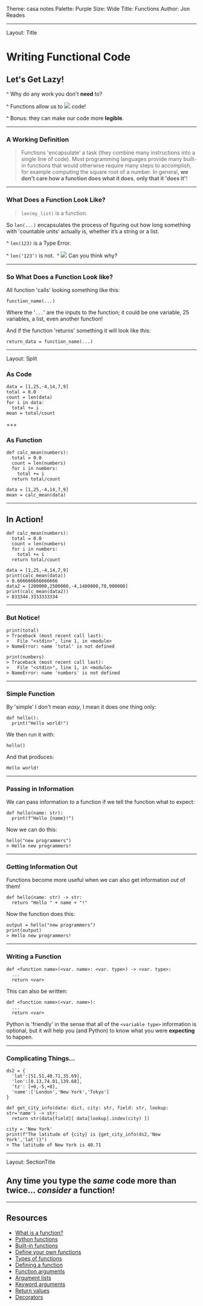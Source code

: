 Theme: casa notes
Palette: Purple
Size: Wide
Title: Functions
Author: Jon Reades

---
Layout: Title
# Writing Functional Code
## Let's Get Lazy!

^ Why do any work you don't **need** to?

^ Functions allow us to ![](mi_sync)  code!

^ Bonus: they can make our code more **legible**.

---
### A Working Definition

> Functions 'encapsulate' a task (they combine many instructions into a single line of code). Most programming languages provide many built-in functions that would otherwise require many steps to accomplish, for example computing the square root of a number. In general, **we don't care how a function does what it does**, **only that it 'does it'**! 

---
### What Does a Function Look Like?

> `len(my_list)` is a function.

So `len(...)` encapsulates the process of figuring out how long something with 'countable units' actually is, whether it’s a string or a list.

^ `len(123)` is a Type Error.

^ `len(‘123’)` is not. 
^ ![](mi_question_answer)  Can you think why?

---
### So What Does a Function Look like?

All function 'calls' looking something like this:
```
function_name(...)
```
Where the '`...`' are the inputs to the function; it could be one variable, 25 variables, a list, even another function! 

And if the function 'returns' something it will look like this:
```
return_data = function_name(...)
```

---
Layout: Split

### As Code 
```
data = [1,25,-4,14,7,9]
total = 0.0
count = len(data)
for i in data:
  total += i
mean = total/count
```

+++
### As Function
```
def calc_mean(numbers):
  total = 0.0
  count = len(numbers)
  for i in numbers:
    total += i
  return total/count

data = [1,25,-4,14,7,9]
mean = calc_mean(data)
```

---
## In Action!

```
def calc_mean(numbers):
  total = 0.0
  count = len(numbers)
  for i in numbers:
    total += i
  return total/count

data = [1,25,-4,14,7,9]
print(calc_mean(data))
> 8.666666666666666
data2 = [200000,2500000,-4,1400000,70,900000]
print(calc_mean(data2))
> 833344.3333333334
```

---
### But Notice!

```
print(total)
> Traceback (most recent call last):
>   File "<stdin>", line 1, in <module>
> NameError: name 'total' is not defined

print(numbers)
> Traceback (most recent call last):
>   File "<stdin>", line 1, in <module>
> NameError: name 'numbers' is not defined
```


---
### Simple Function

By 'simple' I don't mean *easy*, I mean it does *one* thing only:
```
def hello():
  print("Hello world!")
```
We then run it with:
```
hello()
```
And that produces:
```
Hello world!
```

---
### Passing in Information

We can pass information _to_ a function if we tell the function what to expect:
```
def hello(name: str):
  print(f"Hello {name}!")
```
Now we can do this:
```
hello("new programmers")
> Hello new programmers!
```

---
### Getting Information Out 

Functions become more useful when we can also get information *out* of them!
```
def hello(name: str) -> str:
  return "Hello " + name + "!"
```
Now the function does this:
```
output = hello("new programmers")
print(output)
> Hello new programmers!
```

---
### Writing a Function

```
def <function name>(<var. name>: <var. type>) -> <var. type>:
  ...
  return <var>
```
This can also be written:
```
def <function name>(<var. name>):
  ...
  return <var>
```
Python is 'friendly' in the sense that all of the `<variable type>` information is optional, but it will help you (and Python) to know what you were **expecting** to happen.

---
### Complicating Things... 

```
ds2 = {
  'lat':[51.51,40.71,35.69],
  'lon':[0.13,74.01,139.68],
  'tz': [+0,-5,+8],
  'name':['London','New York','Tokyo']
}

def get_city_info(data: dict, city: str, field: str, lookup: str='name') -> str:
  return str(data[field][ data[lookup].index(city) ])

city = 'New York'
print(f"The latitude of {city} is {get_city_info(ds2,'New York','lat')}")
> The latitude of New York is 40.71
```

---
Layout: SectionTitle
## Any time you type the *same* code more than twice... *consider* a function!

---

## Resources

- [What is a function?](https://www.linkedin.com/learning/python-quick-start/what-is-a-function)
- [Python functions](https://www.linkedin.com/learning/learning-python-2/python-functions)
- [Built-in functions](https://www.linkedin.com/learning/python-quick-start/built-in-functions-in-python)
- [Define your own functions](https://www.linkedin.com/learning/python-quick-start/define-and-call-your-own-functions)
- [Types of functions](https://www.linkedin.com/learning/python-quick-start/types-of-functions)
- [Defining a function](https://www.linkedin.com/learning/python-essential-training-2/defining-a-function)
- [Function arguments](https://www.linkedin.com/learning/python-essential-training-2/function-arguments)
- [Argument lists](https://www.linkedin.com/learning/python-essential-training-2/argument-lists)
- [Keyword arguments](https://www.linkedin.com/learning/python-essential-training-2/keyword-arguments)
- [Return values](https://www.linkedin.com/learning/python-essential-training-2/return-values)
- [Decorators](https://www.linkedin.com/learning/python-essential-training-2/decorators)

